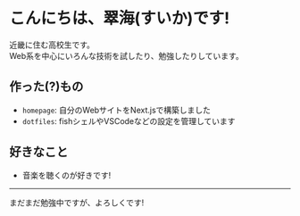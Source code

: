 # こんにちは、翠海(すいか)です!

近畿に住む高校生です。  
Web系を中心にいろんな技術を試したり、勉強したりしています。

## 作った(?)もの
- `homepage`: 自分のWebサイトをNext.jsで構築しました
- `dotfiles`: fishシェルやVSCodeなどの設定を管理しています

## 好きなこと
- 音楽を聴くのが好きです!

---

まだまだ勉強中ですが、よろしくです!
